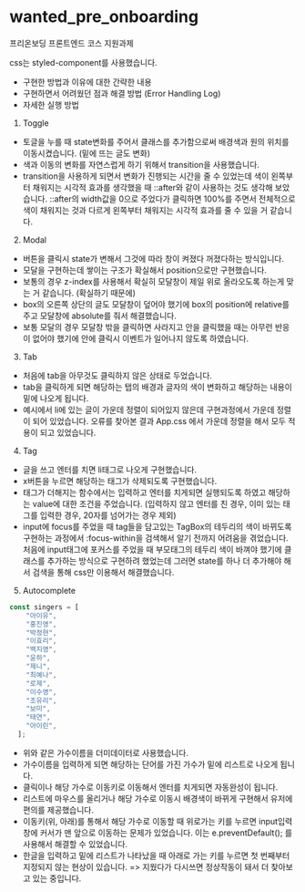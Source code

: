 # wanted_pre_onboarding
프리온보딩 프론트엔드 코스 지원과제

css는 styled-component를 사용했습니다.
- 구현한 방법과 이유에 대한 간략한 내용
- 구현하면서 어려웠던 점과 해결 방법 (Error Handling Log)
- 자세한 실행 방법

1. Toggle
- 토글을 누를 때 state변화를 주어서 클래스를 추가함으로써 배경색과 원의 위치를 이동시켰습니다. (밑에 뜨는 글도 변화)
- 색과 이동의 변화를 자연스럽게 하기 위해서 transition을 사용했습니다.
- transition을 사용하게 되면서 변화가 진행되는 시간을 줄 수 있었는데 색이 왼쪽부터 채워지는 시각적 효과를 생각했을 때 ::after와 같이 사용하는 것도 생각해 보았습니다.
  ::after의 width값을 0으로 주었다가 클릭하면 100%를 주면서 전체적으로 색이 채워지는 것과 다르게 왼쪽부터 채워지는 시각적 효과를 줄 수 있을 거 같습니다.

2. Modal
- 버튼을 클릭시 state가 변해서 그것에 따라 창이 켜졌다 꺼졌다하는 방식입니다.
- 모달을 구현하는데 쌓이는 구조가 확실해서 position으로만 구현했습니다.
- 보통의 경우 z-index를 사용해서 확실히 모달창이 제일 위로 올라오도록 하는게 맞는 거 같습니다. (확실하기 때문에)
- box의 오른쪽 상단의 글도 모달창이 덮어야 했기에 box의 position에 relative를 주고 모달창에 absolute를 줘서 해결했습니다.
- 보통 모달의 경우 모달창 밖을 클릭하면 사라지고 안을 클릭했을 때는 아무런 반응이 없어야 했기에 안에 클릭시 이벤트가 일어나지 않도록 하였습니다.

3. Tab
- 처음에 tab을 아무것도 클릭하지 않은 상태로 두었습니다.
- tab을 클릭하게 되면 해당하는 탭의 배경과 글자의 색이 변화하고 해당하는 내용이 밑에 나오게 됩니다.
- 예시에서 li에 있는 글이 가운데 정렬이 되어있지 않은데 구현과정에서 가운데 정렬이 되어 있었습니다. 오류를 찾아본 결과 App.css 에서 가운데 정렬을 해서 모두 적용이 되고 있었습니다.

4. Tag
- 글을 쓰고 엔터를 치면 li태그로 나오게 구현했습니다.
- x버튼을 누르면 해당하는 태그가 삭제되도록 구현했습니다.
- 태그가 더해지는 함수에서는 입력하고 엔터를 치게되면 실행되도록 하였고 해당하는 value에 대한 조건을 주었습니다. (입력하지 않고 엔터를 친 경우, 이미 있는 태그를 입력한 경우, 20자를 넘어가는 경우 제외)
- input에 focus를 주었을 때 tag들을 담고있는 TagBox의 테두리의 색이 바뀌도록 구현하는 과정에서 :focus-within을 검색해서 알기 전까지 어려움을 겪었습니다. 처음에 input태그에 포커스를 주었을 때 부모태그의 테두리 색이 바껴야 했기에 클래스를 추가하는 방식으로 구현하려 했었는데 그러면 state를 하나 더 추가해야 해서 검색을 통해 css만 이용해서 해결했습니다.

5. Autocomplete
```js
const singers = [
    "아이유",
    "홍진영",
    "박정현",
    "이효리",
    "백지영",
    "윤하",
    "제니",
    "최예나",
    "로제",
    "이수영",
    "조유리",
    "보미",
    "태연",
    "아이린",
  ];
```
- 위와 같은 가수이름을 더미데이터로 사용했습니다.
- 가수이름을 입력하게 되면 해당하는 단어를 가진 가수가 밑에 리스트로 나오게 됩니다.
- 클릭이나 해당 가수로 이동키로 이동해서 엔터를 치게되면 자동완성이 됩니다.
- 리스트에 마우스를 올리거나 해당 가수로 이동시 배경색이 바뀌게 구현해서 유저에 편의를 제공했습니다.
- 이동키(위, 아래)를 통해서 해당 가수로 이동할 때  위로가는 키를 누르면 input입력창에 커서가 맨 앞으로 이동하는 문제가 있었습니다. 이는 e.preventDefault(); 를 사용해서 해결할 수 있었습니다.
- 한글을 입력하고 밑에 리스트가 나타났을 때 아래로 가는 키를 누르면 첫 번째부터 지정되지 않는 현상이 있습니다. => 지웠다가 다시쓰면 정상작동이 돼서 더 찾아보고 있는 중입니다.
